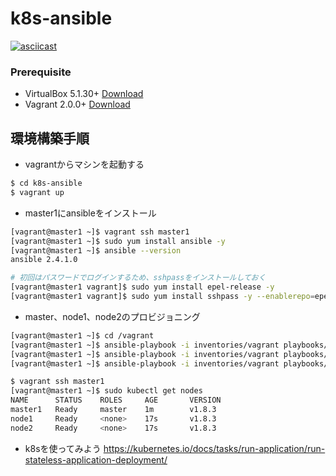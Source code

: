 # k8s-ansible

[![asciicast](https://asciinema.org/a/TLupl3SEE9wJWTvryy3XWCYLr.png)](https://asciinema.org/a/TLupl3SEE9wJWTvryy3XWCYLr?speed=2)

### Prerequisite

+ VirtualBox 5.1.30+ [Download](https://www.virtualbox.org/wiki/Downloads)
+ Vagrant 2.0.0+ [Download](https://www.vagrantup.com/downloads.html)

## 環境構築手順

- vagrantからマシンを起動する
```bash
$ cd k8s-ansible
$ vagrant up 
```

- master1にansibleをインストール
```bash
[vagrant@master1 ~]$ vagrant ssh master1
[vagrant@master1 ~]$ sudo yum install ansible -y
[vagrant@master1 ~]$ ansible --version
ansible 2.4.1.0

# 初回はパスワードでログインするため、sshpassをインストールしておく
[vagrant@master1 vagrant]$ sudo yum install epel-release -y
[vagrant@master1 vagrant]$ sudo yum install sshpass -y --enablerepo=epel
```
- master、node1、node2のプロビジョニング
```bash
[vagrant@master1 ~]$ cd /vagrant
[vagrant@master1 ~]$ ansible-playbook -i inventories/vagrant playbooks/all.yml
[vagrant@master1 ~]$ ansible-playbook -i inventories/vagrant playbooks/master.yml
[vagrant@master1 ~]$ ansible-playbook -i inventories/vagrant playbooks/node.yml

$ vagrant ssh master1
[vagrant@master1 ~]$ sudo kubectl get nodes
NAME      STATUS    ROLES     AGE       VERSION
master1   Ready     master    1m        v1.8.3
node1     Ready     <none>    17s       v1.8.3
node2     Ready     <none>    17s       v1.8.3
```

- k8sを使ってみよう
https://kubernetes.io/docs/tasks/run-application/run-stateless-application-deployment/
